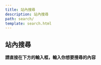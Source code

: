 ```yaml
---
title: 站內搜尋
description: 站內搜尋
path: search/
template: search.html
---
```


## 站內搜尋

**請直接在下方的輸入框，輸入你想要搜尋的內容**

